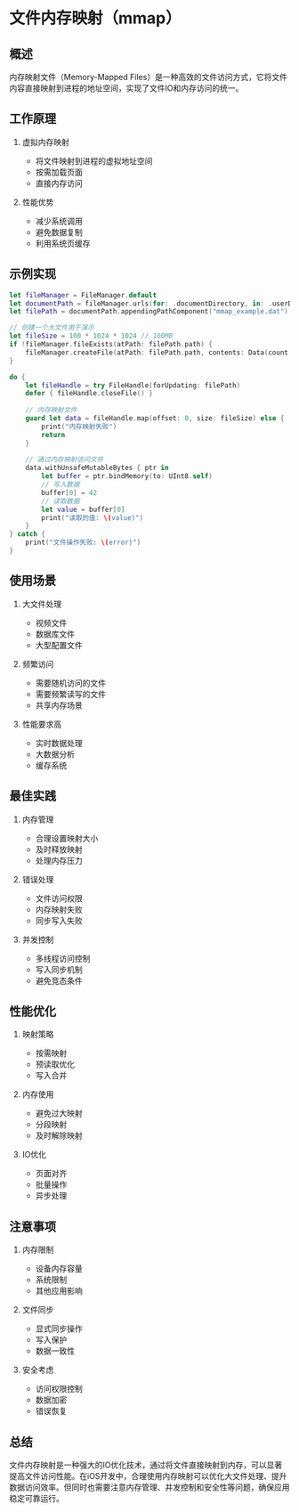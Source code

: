 # 文件内存映射（mmap）

## 概述

内存映射文件（Memory-Mapped Files）是一种高效的文件访问方式，它将文件内容直接映射到进程的地址空间，实现了文件IO和内存访问的统一。

## 工作原理

1. 虚拟内存映射
   - 将文件映射到进程的虚拟地址空间
   - 按需加载页面
   - 直接内存访问

2. 性能优势
   - 减少系统调用
   - 避免数据复制
   - 利用系统页缓存

## 示例实现

```swift
let fileManager = FileManager.default
let documentPath = fileManager.urls(for: .documentDirectory, in: .userDomainMask)[0]
let filePath = documentPath.appendingPathComponent("mmap_example.dat")

// 创建一个大文件用于演示
let fileSize = 100 * 1024 * 1024 // 100MB
if !fileManager.fileExists(atPath: filePath.path) {
    fileManager.createFile(atPath: filePath.path, contents: Data(count: fileSize), attributes: nil)
}

do {
    let fileHandle = try FileHandle(forUpdating: filePath)
    defer { fileHandle.closeFile() }
    
    // 内存映射文件
    guard let data = fileHandle.map(offset: 0, size: fileSize) else {
        print("内存映射失败")
        return
    }
    
    // 通过内存映射访问文件
    data.withUnsafeMutableBytes { ptr in
        let buffer = ptr.bindMemory(to: UInt8.self)
        // 写入数据
        buffer[0] = 42
        // 读取数据
        let value = buffer[0]
        print("读取的值: \(value)")
    }
} catch {
    print("文件操作失败: \(error)")
}
```

## 使用场景

1. 大文件处理
   - 视频文件
   - 数据库文件
   - 大型配置文件

2. 频繁访问
   - 需要随机访问的文件
   - 需要频繁读写的文件
   - 共享内存场景

3. 性能要求高
   - 实时数据处理
   - 大数据分析
   - 缓存系统

## 最佳实践

1. 内存管理
   - 合理设置映射大小
   - 及时释放映射
   - 处理内存压力

2. 错误处理
   - 文件访问权限
   - 内存映射失败
   - 同步写入失败

3. 并发控制
   - 多线程访问控制
   - 写入同步机制
   - 避免竞态条件

## 性能优化

1. 映射策略
   - 按需映射
   - 预读取优化
   - 写入合并

2. 内存使用
   - 避免过大映射
   - 分段映射
   - 及时解除映射

3. IO优化
   - 页面对齐
   - 批量操作
   - 异步处理

## 注意事项

1. 内存限制
   - 设备内存容量
   - 系统限制
   - 其他应用影响

2. 文件同步
   - 显式同步操作
   - 写入保护
   - 数据一致性

3. 安全考虑
   - 访问权限控制
   - 数据加密
   - 错误恢复

## 总结

文件内存映射是一种强大的IO优化技术，通过将文件直接映射到内存，可以显著提高文件访问性能。在iOS开发中，合理使用内存映射可以优化大文件处理、提升数据访问效率。但同时也需要注意内存管理、并发控制和安全性等问题，确保应用稳定可靠运行。